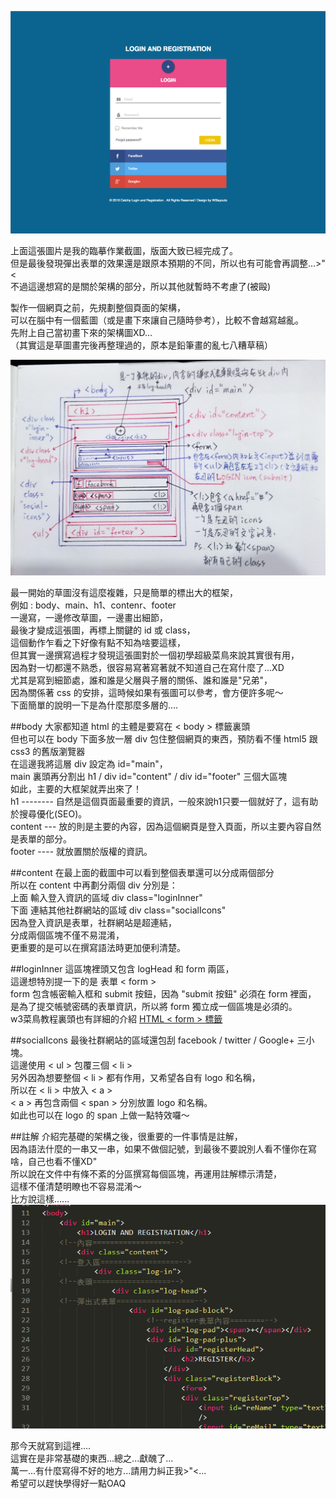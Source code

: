 ![00-01](https://github.com/lilithchen/lilithchen/blob/master/html/img/index.png)

上面這張圖片是我的臨摹作業截圖，版面大致已經完成了。  
但是最後發現彈出表單的效果還是跟原本預期的不同，所以也有可能會再調整...>"<  
不過這邊想寫的是關於架構的部分，所以其他就暫時不考慮了(被毆)  
    
製作一個網頁之前，先規劃整個頁面的架構，  
可以在腦中有一個藍圖（或是畫下來讓自己隨時參考），比較不會越寫越亂。  
先附上自己當初畫下來的架構圖XD...  
（其實這是草圖畫完後再整理過的，原本是鉛筆畫的亂七八糟草稿）  
  
![00-02](https://github.com/lilithchen/lilithchen/blob/master/html/img/02.jpg)
  
最一開始的草圖沒有這麼複雜，只是簡單的標出大的框架，  
例如 : body、main、h1、contenr、footer  
一邊寫，一邊修改草圖，一邊畫出細節，  
最後才變成這張圖，再標上關鍵的 id 或 class，  
這個動作乍看之下好像有點不知為啥要這樣，  
但其實一邊撰寫過程才發現這張圖對於一個初學超級菜鳥來說其實很有用，  
因為對一切都還不熟悉，很容易寫著寫著就不知道自己在寫什麼了...XD  
尤其是寫到細節處，誰和誰是父層與子層的關係、誰和誰是"兄弟"，  
因為關係著 css 的安排，這時候如果有張圖可以參考，會方便許多呢～  
下面簡單的說明一下是為什麼那麼多層的....  
  
  
##body
大家都知道 html 的主體是要寫在 < body > 標籤裏頭  
但也可以在 body 下面多放一層 div 包住整個網頁的東西，預防看不懂 html5 跟 css3 的舊版瀏覽器  
在這邊我將這層 div 設定為 id="main"，  
main 裏頭再分割出 h1 / div id="content" / div id="footer" 三個大區塊  
如此，主要的大框架就弄出來了！  
h1 -------- 自然是這個頁面最重要的資訊，一般來說h1只要一個就好了，這有助於搜尋優化(SEO)。  
content --- 放的則是主要的內容，因為這個網頁是登入頁面，所以主要內容自然是表單的部分。  
footer ---- 就放置關於版權的資訊。  
  
  
##content
在最上面的截圖中可以看到整個表單還可以分成兩個部分  
所以在 content 中再劃分兩個 div 分別是：  
上面 輸入登入資訊的區域 div class="loginInner"  
下面 連結其他社群網站的區域 div class="socialIcons"  
因為登入資訊是表單，社群網站是超連結，  
分成兩個區塊不僅不易混淆，  
更重要的是可以在撰寫語法時更加便利清楚。  
  
  
##loginInner
這區塊裡頭又包含 logHead 和 form 兩區，  
這邊想特別提一下的是 表單 < form >  
form 包含帳密輸入框和 submit 按鈕，因為 "submit 按鈕" 必須在 form 裡面，  
是為了提交帳號密碼的表單資訊，所以將 form 獨立成一個區塊是必須的。  
w3菜鳥教程裏頭也有詳細的介紹 [HTML < form > 標籤](http://www.runoob.com/tags/tag-form.html)  
  
  
##socialIcons
最後社群網站的區域還包刮 facebook / twitter / Google+ 三小塊。  
這邊使用 < ul > 包覆三個 < li >  
另外因為想要整個 < li > 都有作用，又希望各自有 logo 和名稱，  
所以在 < li > 中放入 < a >  
 < a > 再包含兩個 < span > 分別放置 logo 和名稱。  
如此也可以在 logo 的 span 上做一點特效囉～  
  
  
##註解
介紹完基礎的架構之後，很重要的一件事情是註解，  
因為語法什麼的一串又一串，如果不做個記號，到最後不要說別人看不懂你在寫啥，自己也看不懂XD"  
所以說在文件中有條不紊的分區撰寫每個區塊，再運用註解標示清楚，  
這樣不僅清楚明瞭也不容易混淆～  
比方說這樣......  
![00-02](https://github.com/lilithchen/lilithchen/blob/master/html/img/03.png)
  
那今天就寫到這裡....  
這實在是非常基礎的東西...總之...獻醜了...  
萬一...有什麼寫得不好的地方...請用力糾正我>"<...  
希望可以趕快學得好一點OAQ

